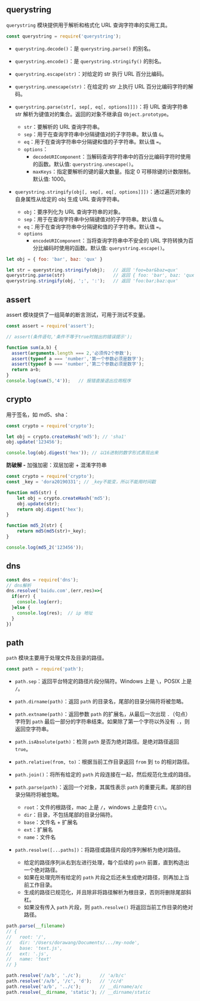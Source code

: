 ## querystring

`querystring` 模块提供用于解析和格式化 URL 查询字符串的实用工具。

```js
const querystring = require('querystring');
```

- `querystring.decode()`：是 `querystring.parse()` 的别名。
- `querystring.encode()`：是 `querystring.stringify()` 的别名。
- `querystring.escape(str)`：对给定的 str 执行 URL 百分比编码。
- `querystring.unescape(str)`：在给定的 str 上执行 URL 百分比编码字符的解码。
- `querystring.parse(str[, sep[, eq[, options]]])`：将 URL 查询字符串 str 解析为键值对的集合。返回的对象不继承自 `Object.prototype`。
  - `str`：要解析的 URL 查询字符串。
  - `sep`：用于在查询字符串中分隔键值对的子字符串。默认值 `&`。
  - `eq`：用于在查询字符串中分隔键和值的子字符串。默认值 `=`。
  - `options`：
    - `decodeURIComponent`：当解码查询字符串中的百分比编码字符时使用的函数。默认值: `querystring.unescape()`。
    - `maxKeys`：指定要解析的键的最大数量。指定 0 可移除键的计数限制。默认值: 1000。

- `querystring.stringify(obj[, sep[, eq[, options]]])`：通过遍历对象的自身属性从给定的 obj 生成 URL 查询字符串。
  - `obj`：要序列化为 URL 查询字符串的对象。
  - `sep`：用于在查询字符串中分隔键值对的子字符串。默认值 `&`。
  - `eq`：用于在查询字符串中分隔键和值的子字符串。默认值 `=`。
  - `options`
    - `encodeURIComponent`：当将查询字符串中不安全的 URL 字符转换为百分比编码时使用的函数。默认值: `querystring.escape()`。

```js
let obj = { foo: 'bar', baz: 'qux' }

let str = querystring.stringify(obj);   // 返回 'foo=bar&baz=qux'
querystring.parse(str)                  // 返回 { foo: 'bar', baz: 'qux' }
querystring.stringify(obj, ';', ':');   // 返回 'foo:bar;baz:qux'
```

## assert

assert 模块提供了一组简单的断言测试，可用于测试不变量。

```js
const assert = require('assert');

// assert(条件语句,'条件不等于true时抛出的错误提示');

function sum(a,b) {
  assert(arguments.length === 2,'必须传2个参数');
  assert(typeof a === 'number','第一个参数必须是数字');
  assert(typeof b === 'number','第二个参数必须是数字');
  return a+b;
}
console.log(sum(5,'4'));   // 报错直接退出应用程序
```

## crypto

用于签名，如 md5、sha：

```js
const crypto = require('crypto');

let obj = crypto.createHash('md5'); // 'sha1'
obj.update('123456');

console.log(obj.digest('hex')); // 以16进制的数字形式表现出来
```

**防破解 -** 加强加密：双层加密 + 混淆字符串

```js
const crypto = require('crypto');
const _key = 'dora20190331'; // _key不能变，所以不能用时间戳

function md5(str) {
	let obj = crypto.createHash('md5');
	obj.update(str);
	return obj.digest('hex');
}

function md5_2(str) {
	return md5(md5(str)+_key);
}

console.log(md5_2('123456'));
```

## dns

```js
const dns = require('dns');
// dns解析
dns.resolve('baidu.com',(err,res)=>{
  if(err) {
    console.log(err);
  }else {
    console.log(res);  // ip 地址
  }
})
```

## path

`path` 模块主要用于处理文件及目录的路径。

```js
const path = require('path');
```

- `path.sep`：返回平台特定的路径片段分隔符。Windows 上是 `\`，POSIX 上是 `/`。

- `path.dirname(path)`：返回 `path` 的目录名，尾部的目录分隔符将被忽略。

- `path.extname(path)`：返回参数 `path` 的扩展名，从最后一次出现 `.`（句点）字符到 `path` 最后一部分的字符串结束。如果除了第一个字符以外没有 `.`，则返回空字符串。

- `path.isAbsolute(path)`：检测 `path` 是否为绝对路径。是绝对路径返回 `true`。

- `path.relative(from, to)`：根据当前工作目录返回 `from` 到 `to` 的相对路径。

- `path.join()`：将所有给定的 `path` 片段连接在一起，然后规范化生成的路径。

- `path.parse(path)`：返回一个对象，其属性表示 `path` 的重要元素。尾部的目录分隔符将被忽略。
  - `root`：文件的根路径，mac 上是 `/`，windows 上是盘符 `C:\\`。
  - `dir`：目录，不包括尾部的目录分隔符。
  - `base`：文件名 + 扩展名
  - `ext`：扩展名
  - `name`：文件名

- `path.resolve([...paths])`：将路径或路径片段的序列解析为绝对路径。
  - 给定的路径序列从右到左进行处理，每个后续的 `path` 前置，直到构造出一个绝对路径。
  - 如果在处理完所有给定的 `path` 片段之后还未生成绝对路径，则再加上当前工作目录。
  - 生成的路径已规范化，并且除非将路径解析为根目录，否则将删除尾部斜杠。
  - 如果没有传入 `path` 片段，则 `path.resolve()` 将返回当前工作目录的绝对路径。

```js
path.parse(__filename)
// {
//   root: '/',
//   dir: '/Users/dorawang/Documents/.../my-node',
//   base: 'text.js',
//   ext: '.js',
//   name: 'text'
// }

path.resolve('/a/b', './c');       // 'a/b/c'
path.resolve('/a/b', '/c', 'd');   // '/c/d'
path.resolve('a/b', '../c');       // __dirname/a/c
path.resolve(__dirname, 'static'); // __dirname/static
```
